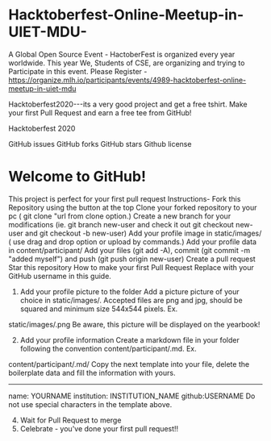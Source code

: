 # Hacktoberfest-Online-Meetup-in-UIET-MDU-
A Global Open Source Event - HactoberFest is organized every year worldwide. This year We, Students of CSE, are organizing and trying to Participate in this event.  Please Register - https://organize.mlh.io/participants/events/4989-hacktoberfest-online-meetup-in-uiet-mdu

Hacktoberfest2020---its a very good project and get a free tshirt.
Make your first Pull Request and earn a free tee from GitHub!

Hacktoberfest 2020

GitHub issues GitHub forks GitHub stars Github license

# Welcome to GitHub!
This project is perfect for your first pull request
Instructions-
Fork this Repository using the button at the top
Clone your forked repository to your pc ( git clone "url from clone option.)
Create a new branch for your modifications (ie. git branch new-user and check it out git checkout new-user and git checkout -b new-user)
Add your profile image in static/images/ ( use drag and drop option or upload by commands.)
Add your profile data in content/participant/
Add your files (git add -A), commit (git commit -m "added myself") and push (git push origin new-user)
Create a pull request
Star this repository
How to make your first Pull Request
Replace <YOUR-USERNAME> with your GitHub username in this guide.

1. Add your profile picture to the folder
Add a picture picture of your choice in static/images/. Accepted files are png and jpg, should be squared and minimum size 544x544 pixels. Ex.

static/images/<YOUR-USERNAME>.png
Be aware, this picture will be displayed on the yearbook!

2. Add your profile information
Create a markdown file in your folder following the convention content/participant/<YOUR-USERNAME>.md. Ex.

content/participant/<YOUR-USERNAME>.md/
Copy the next template into your file, delete the boilerplate data and fill the information with yours.

---
name: YOURNAME
institution: INSTITUTION_NAME
github:USERNAME
Do not use special characters in the template above.

4. Wait for Pull Request to merge
5. Celebrate - you've done your first pull request!!
